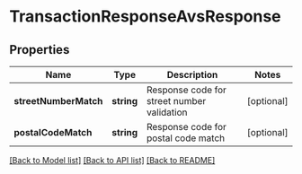 # TransactionResponseAvsResponse

## Properties
Name | Type | Description | Notes
------------ | ------------- | ------------- | -------------
**streetNumberMatch** | **string** | Response code for street number validation | [optional] 
**postalCodeMatch** | **string** | Response code for postal code match | [optional] 

[[Back to Model list]](../../README.md#documentation-for-models) [[Back to API list]](../../README.md#documentation-for-api-endpoints) [[Back to README]](../../README.md)


